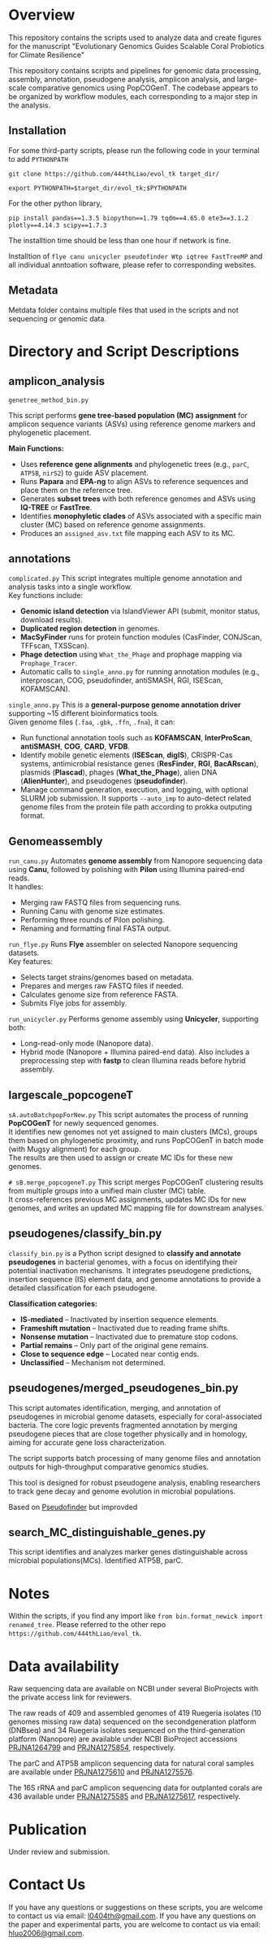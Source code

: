 

# Overview

This repository contains the scripts used to analyze data and create figures for the manuscript "Evolutionary Genomics Guides Scalable Coral Probiotics for Climate Resilience"

This repository contains scripts and pipelines for genomic data processing, assembly, annotation, pseudogene analysis, amplicon analysis, and large-scale comparative genomics using PopCOGenT.
The codebase appears to be organized by workflow modules, each corresponding to a major step in the analysis.


## Installation

For some third-party scripts, please run the following code in your terminal to add `PYTHONPATH`

`git clone https://github.com/444thLiao/evol_tk target_dir/`

`export PYTHONPATH=$target_dir/evol_tk;$PYTHONPATH`

For the other python library,

`pip install pandas==1.3.5 biopython==1.79 tqdm==4.65.0 ete3==3.1.2 plotly==4.14.3 scipy==1.7.3`

The installtion time should be less than one hour if network is fine.

Installtion of `flye canu unicycler pseudofinder Wtp iqtree FastTreeMP` and all individual anntoation software, please refer to corresponding websites.


## Metadata

Metdata folder contains multiple files that used in the scripts and not sequencing or genomic data.



# Directory and Script Descriptions

## amplicon_analysis

`genetree_method_bin.py`

This script performs **gene tree-based population (MC) assignment** for amplicon sequence variants (ASVs) using reference genome markers and phylogenetic placement.

**Main Functions:**

- Uses **reference gene alignments** and phylogenetic trees (e.g., `parC`, `ATP5B`, `nirS2`) to guide ASV placement.
- Runs **Papara** and **EPA-ng** to align ASVs to reference sequences and place them on the reference tree.
- Generates **subset trees** with both reference genomes and ASVs using **IQ-TREE** or **FastTree**.
- Identifies **monophyletic clades** of ASVs associated with a specific main cluster (MC) based on reference genome assignments.
- Produces an `assigned_asv.txt` file mapping each ASV to its MC.

## annotations
    
`complicated.py`
This script integrates multiple genome annotation and analysis tasks into a single workflow.  
Key functions include:
- **Genomic island detection** via IslandViewer API (submit, monitor status, download results).
- **Duplicated region detection** in genomes.
- **MacSyFinder** runs for protein function modules (CasFinder, CONJScan, TFFscan, TXSScan).
- **Phage detection** using `What_the_Phage` and prophage mapping via `Prophage_Tracer`.
- Automatic calls to `single_anno.py` for running annotation modules (e.g., interproscan, COG, pseudofinder, antiSMASH, RGI, ISEScan, KOFAMSCAN).

`single_anno.py`
This is a **general-purpose genome annotation driver** supporting ~15 different bioinformatics tools.  
Given genome files (`.faa`, `.gbk`, `.ffn`, `.fna`), it can:
- Run functional annotation tools such as **KOFAMSCAN**, **InterProScan**, **antiSMASH**, **COG**, **CARD**, **VFDB**.
- Identify mobile genetic elements (**ISEScan**, **digIS**), CRISPR-Cas systems, antimicrobial resistance genes (**ResFinder**, **RGI**, **BacARscan**), plasmids (**Plascad**), phages (**What_the_Phage**), alien DNA (**AlienHunter**), and pseudogenes (**pseudofinder**).
- Manage command generation, execution, and logging, with optional SLURM job submission.
It supports `--auto_imp` to auto-detect related genome files from the protein file path according to prokka outputing format.

## Genomeassembly

`run_canu.py`
Automates **genome assembly** from Nanopore sequencing data using **Canu**, followed by polishing with **Pilon** using Illumina paired-end reads.  
It handles:
- Merging raw FASTQ files from sequencing runs.
- Running Canu with genome size estimates.
- Performing three rounds of Pilon polishing.
- Renaming and formatting final FASTA output.

`run_flye.py`
Runs **Flye** assembler on selected Nanopore sequencing datasets.  
Key features:
- Selects target strains/genomes based on metadata.
- Prepares and merges raw FASTQ files if needed.
- Calculates genome size from reference FASTA.
- Submits Flye jobs for assembly.

`run_unicycler.py`
Performs genome assembly using **Unicycler**, supporting both:
- Long-read-only mode (Nanopore data).
- Hybrid mode (Nanopore + Illumina paired-end data).
Also includes a preprocessing step with **fastp** to clean Illumina reads before hybrid assembly.

## largescale_popcogeneT

`sA.autoBatchpopForNew.py`
This script automates the process of running **PopCOGenT** for newly sequenced genomes.  
It identifies new genomes not yet assigned to main clusters (MCs), groups them based on phylogenetic proximity, and runs PopCOGenT in batch mode (with Mugsy alignment) for each group.  
The results are then used to assign or create MC IDs for these new genomes.

`# sB.merge_popcogeneT.py`
This script merges PopCOGenT clustering results from multiple groups into a unified main cluster (MC) table.  
It cross-references previous MC assignments, updates MC IDs for new genomes, and writes an updated MC mapping file for downstream analyses.

## pseudogenes/classify_bin.py

`classify_bin.py` is a Python script designed to **classify and annotate pseudogenes** in bacterial genomes, with a focus on identifying their potential inactivation mechanisms.  It integrates pseudogene predictions, insertion sequence (IS) element data, and genome annotations to provide a detailed classification for each pseudogene.

**Classification categories:**
- **IS-mediated** – Inactivated by insertion sequence elements.
- **Frameshift mutation** – Inactivated due to reading frame shifts.
- **Nonsense mutation** – Inactivated due to premature stop codons.
- **Partial remains** – Only part of the original gene remains.
- **Close to sequence edge** – Located near contig ends.
- **Unclassified** – Mechanism not determined.

## pseudogenes/merged_pseudogenes_bin.py

This script automates identification, merging, and annotation of pseudogenes in microbial genome datasets, especially for coral-associated bacteria. The core logic prevents fragmented annotation by merging pseudogene pieces that are close together physically and in homology, aiming for accurate gene loss characterization.

The script supports batch processing of many genome files and annotation outputs for high-throughput comparative genomics studies.

This tool is designed for robust pseudogene analysis, enabling researchers to track gene decay and genome evolution in microbial populations.

Based on [Pseudofinder](https://github.com/filip-husnik/pseudofinder) but improvded 

## search_MC_distinguishable_genes.py

This script identifies and analyzes marker genes distinguishable across microbial populations(MCs). Identified ATP5B, parC. 


# Notes
Within the scripts, if you find any import like `from bin.format_newick import renamed_tree`. Please referred to the other repo `https://github.com/444thLiao/evol_tk`.

# Data availability
Raw sequencing data are available on NCBI under several BioProjects with the private access link for reviewers. 

The raw reads of 409 and assembled genomes of 419 Ruegeria isolates (10 genomes missing raw data) sequenced on the secondgeneration platform (DNBseq) and 34 Ruegeria isolates sequenced on the third-generation platform (Nanopore) are available under NCBI BioProject accessions [PRJNA1264799](https://dataview.ncbi.nlm.nih.gov/object/PRJNA1264799?reviewer=mp7rulknapinfb95c9733nf72r) and [PRJNA1275854](https://dataview.ncbi.nlm.nih.gov/object/PRJNA1275854?reviewer=g4mffnb8b965tq6b2662cpt6i8), respectively. 

The parC and ATP5B amplicon sequencing data for natural coral samples are available under [PRJNA1275610](https://dataview.ncbi.nlm.nih.gov/object/PRJNA1275610?reviewer=nst2vifa08hqr8otcjvv39ge4l) and [PRJNA1275576](https://dataview.ncbi.nlm.nih.gov/object/PRJNA1275576?reviewer=g865emc830spbkko9b86qt). 

The 16S rRNA and parC amplicon sequencing data for outplanted corals are 436 available under [PRJNA1275585](https://dataview.ncbi.nlm.nih.gov/object/PRJNA1275585?reviewer=9ne88342f7at8ndur1klq05mo8) and [PRJNA1275617](https://dataview.ncbi.nlm.nih.gov/object/PRJNA1275617?reviewer=e6g3aatk7pg8r6m6ao0riovjnu), respectively.

# Publication

Under review and submission.


# Contact Us
If you have any questions or suggestions on these scripts, you are welcome to contact us via email: l0404th@gmail.com.
If you have any questions on the paper and experimental parts, you are welcome to contact us via email: hluo2006@gmail.com.